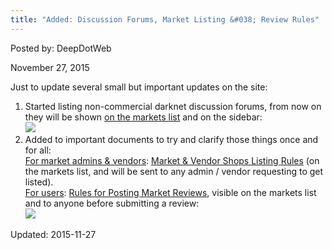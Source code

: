 ```yaml
---
title: "Added: Discussion Forums, Market Listing &#038; Review Rules"
---
```


Posted by: DeepDotWeb 

<span>November 27, 2015</span>

<p>Just to update several small but important updates on the site:</p>
<ol>
<li>Started listing non-commercial darknet discussion forums, from now on they will be shown <a href="/2013/10/28/updated-llist-of-hidden-marketplaces-tor-i2p/">on the markets list</a> and on the sidebar:<br/>


<img src="https://G-I-R.github.io/deepdotweb/imgs/2015/11/discuss.png">

<li>Added to important documents to try and clarify those things once and for all:<br/>
<span style="text-decoration: underline;">For market admins &amp; vendors</span>: <a href="/rules-for-market-vendor-shops-listing/">Market &amp; Vendor Shops Listing Rules</a> (on the markets list, and will be sent to any admin / vendor requesting to get listed).<br/>
<span style="text-decoration: underline;">For users</span>: <a href="/rules-for-posting-market-reviews/">Rules for Posting Market Reviews</a>, visible on the markets list and to anyone before submitting a review:<br/>


<img src="https://G-I-R.github.io/deepdotweb/imgs/2015/11/reviewposting.png">

</ol>

Updated: 2015-11-27